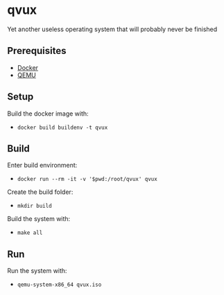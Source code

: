 # qvux
Yet another useless operating system that will probably never be finished

## Prerequisites
- [Docker](https://www.docker.com/)
- [QEMU](https://www.qemu.org/)

## Setup
Build the docker image with:
- `docker build buildenv -t qvux`

## Build
Enter build environment:
- `docker run --rm -it -v '$pwd:/root/qvux' qvux`

Create the build folder:
- `mkdir build`

Build the system with:
- `make all`

## Run
Run the system with:
- `qemu-system-x86_64 qvux.iso`